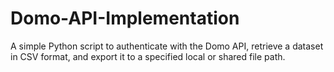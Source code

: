 # Domo-API-Implementation
A simple Python script to authenticate with the Domo API, retrieve a dataset in CSV format, and export it to a specified local or shared file path.
